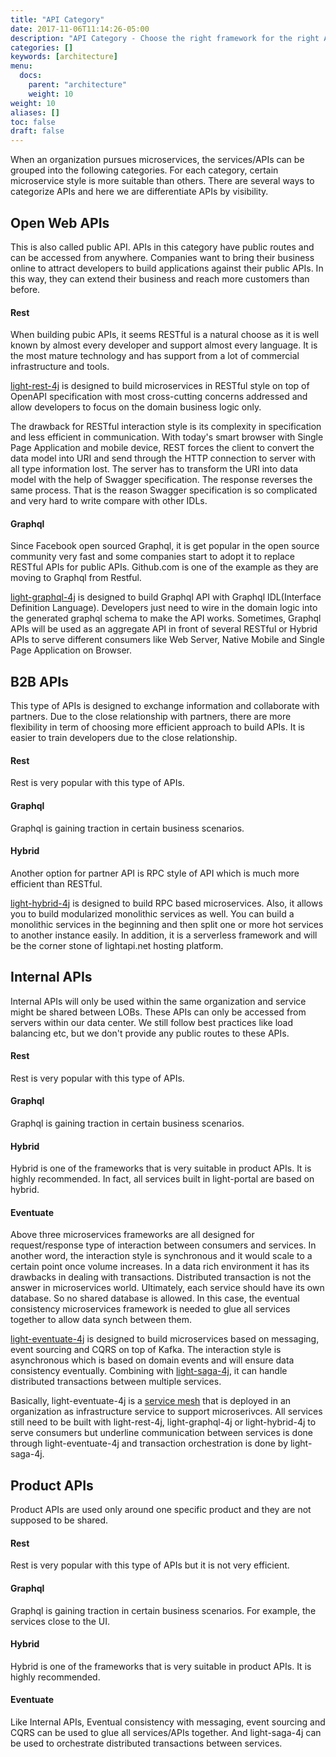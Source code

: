 ```yaml
---
title: "API Category"
date: 2017-11-06T11:14:26-05:00
description: "API Category - Choose the right framework for the right API type"
categories: []
keywords: [architecture]
menu:
  docs:
    parent: "architecture"
    weight: 10
weight: 10
aliases: []
toc: false
draft: false
---
```


When an organization pursues microservices, the services/APIs can be grouped
into the following categories. For each category, certain microservice style
is more suitable than others. There are several ways to categorize APIs and
here we are differentiate APIs by visibility. 

## Open Web APIs

This is also called public API. APIs in this category have public routes and 
can be accessed from anywhere. Companies want to bring their business online
to attract developers to build applications against their public APIs. In this
way, they can extend their business and reach more customers than before. 

#### Rest

When building pubic APIs, it seems RESTful is a natural choose as it is well known 
by almost every developer and support almost every language. It is the most mature
technology and has support from a lot of commercial infrastructure and tools.

[light-rest-4j][] is designed to build microservices in RESTful style on top of 
OpenAPI specification with most cross-cutting concerns addressed and allow developers 
to focus on the domain business logic only. 

The drawback for RESTful interaction style is its complexity in specification and
less efficient in communication. With today's smart browser with Single Page 
Application and mobile device, REST forces the client to convert the data model
into URI and send through the HTTP connection to server with all type information
lost. The server has to transform the URI into data model with the help of Swagger
specification. The response reverses the same process. That is the reason Swagger
specification is so complicated and very hard to write compare with other IDLs.  

#### Graphql

Since Facebook open sourced Graphql, it is get popular in the open source community
very fast and some companies start to adopt it to replace RESTful APIs for public
APIs. Github.com is one of the example as they are moving to Graphql from Restful.

[light-graphql-4j][] is designed to build Graphql API with Graphql IDL(Interface 
Definition Language). Developers just need to wire in the domain logic into the 
generated graphql schema to make the API works. Sometimes, Graphql APIs will be 
used as an aggregate API in front of several RESTful or Hybrid APIs to serve 
different consumers like Web Server, Native Mobile and Single Page Application 
on Browser.

 

## B2B APIs

This type of APIs is designed to exchange information and collaborate with partners.
Due to the close relationship with partners, there are more flexibility in term of
choosing more efficient approach to build APIs. It is easier to train developers due
to the close relationship. 

#### Rest

Rest is very popular with this type of APIs.

#### Graphql

Graphql is gaining traction in certain business scenarios.

#### Hybrid

Another option for partner API is RPC style of API which is much more efficient than
RESTful. 

[light-hybrid-4j][] is designed to build RPC based microservices. Also, it allows you 
to build modularized monolithic services as well. You can build a monolithic services 
in the beginning and then split one or more hot services to another instance easily. In
addition, it is a serverless framework and will be the corner stone of lightapi.net
hosting platform.


## Internal APIs

Internal APIs will only be used within the same organization and service might be shared
between LOBs. These APIs can only be accessed from servers within our data center. We still 
follow best practices like load balancing etc, but we don't provide any public routes to 
these APIs.

#### Rest

Rest is very popular with this type of APIs.

#### Graphql

Graphql is gaining traction in certain business scenarios.


#### Hybrid

Hybrid is one of the frameworks that is very suitable in product APIs. It is highly
recommended. In fact, all services built in light-portal are based on hybrid.

#### Eventuate

Above three microservices frameworks are all designed for request/response type of
interaction between consumers and services. In another word, the interaction style
is synchronous and it would scale to a certain point once volume increases. In a data 
rich environment it has its drawbacks in dealing with transactions. Distributed 
transaction is not the answer in microservices world. Ultimately, each service should 
have its own database. So no shared database is allowed. In this case, the eventual 
consistency microservices framework is needed to glue all services together to allow 
data synch between them.

[light-eventuate-4j][] is designed to build microservices based on messaging, event 
sourcing and CQRS on top of Kafka. The interaction style is asynchronous which is based
on domain events and will ensure data consistency eventually. Combining with [light-saga-4j][],
it can handle distributed transactions between multiple services. 

Basically, light-eventuate-4j is a [service mesh][] that is deployed in an organization
as infrastructure service to support microserivces. All services still need to be built
with light-rest-4j, light-graphql-4j or light-hybrid-4j to serve consumers but underline
communication between services is done through light-eventuate-4j and transaction orchestration
is done by light-saga-4j. 


## Product APIs

Product APIs are used only around one specific product and they are not supposed to be
shared. 

#### Rest

Rest is very popular with this type of APIs but it is not very efficient.

#### Graphql

Graphql is gaining traction in certain business scenarios. For example, the services
close to the UI. 

#### Hybrid

Hybrid is one of the frameworks that is very suitable in product APIs. It is highly
recommended.

#### Eventuate

Like Internal APIs, Eventual consistency with messaging, event sourcing and CQRS can
be used to glue all services/APIs together. And light-saga-4j can be used to orchestrate
distributed transactions between services. 

[light-rest-4j]: /style/light-rest-4j/
[light-graphql-4j]: /style/light-graphql-4j/
[light-hybrid-4j]: /style/light-hybrid-4j/
[light-eventuate-4j]: /style/light-eventuate-4j/
[light-saga-4j]: /style/light-saga-4j/
[service mesh]: /architecture/service-mesh/
